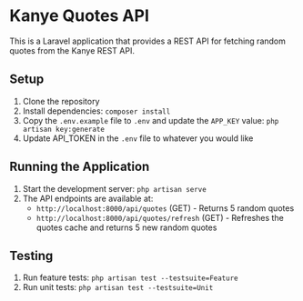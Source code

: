 # Kanye Quotes API

This is a Laravel application that provides a REST API for fetching random quotes from the Kanye REST API.

## Setup

1. Clone the repository
2. Install dependencies: `composer install`
3. Copy the `.env.example` file to `.env` and update the `APP_KEY` value: `php artisan key:generate`
4. Update API_TOKEN in the `.env` file to whatever you would like

## Running the Application

1. Start the development server: `php artisan serve`
2. The API endpoints are available at:
    - `http://localhost:8000/api/quotes` (GET) - Returns 5 random quotes
    - `http://localhost:8000/api/quotes/refresh` (GET) - Refreshes the quotes cache and returns 5 new random quotes

## Testing

1. Run feature tests: `php artisan test --testsuite=Feature`
2. Run unit tests: `php artisan test --testsuite=Unit`